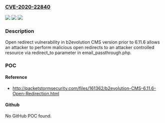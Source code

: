 ### [CVE-2020-22840](https://cve.mitre.org/cgi-bin/cvename.cgi?name=CVE-2020-22840)
![](https://img.shields.io/static/v1?label=Product&message=n%2Fa&color=blue)
![](https://img.shields.io/static/v1?label=Version&message=n%2Fa&color=blue)
![](https://img.shields.io/static/v1?label=Vulnerability&message=n%2Fa&color=brighgreen)

### Description

Open redirect vulnerability in b2evolution CMS version prior to 6.11.6 allows an attacker to perform malicious open redirects to an attacker controlled resource via redirect_to parameter in email_passthrough.php.

### POC

#### Reference
- http://packetstormsecurity.com/files/161362/b2evolution-CMS-6.11.6-Open-Redirection.html

#### Github
No GitHub POC found.

